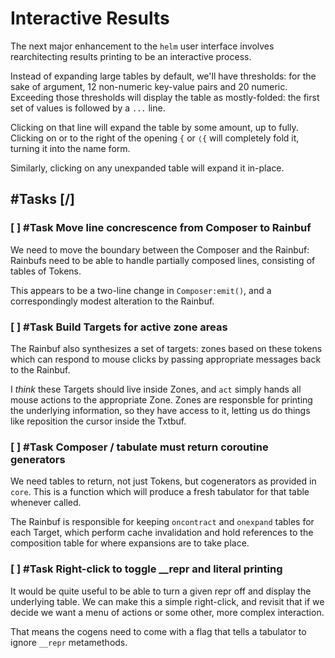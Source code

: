# Interactive Results


The next major enhancement to the ``helm`` user interface involves
rearchitecting results printing to be an interactive process.


Instead of expanding large tables by default, we'll have thresholds: for the
sake of argument, 12 non-numeric key-value pairs and 20 numeric.  Exceeding
those thresholds will display the table as mostly-folded: the first set of
values is followed by a ``...`` line.


Clicking on that line will expand the table by some amount, up to fully.
Clicking on or to the right of the opening ``{`` or ``⟨{`` will completely fold
it, turning it into the name form.


Similarly, clicking on any unexpanded table will expand it in-place.


## #Tasks [/]


### [ ] #Task  Move line concrescence from Composer to Rainbuf

We need to move the boundary between the Composer and the Rainbuf: Rainbufs
need to be able to handle partially composed lines, consisting of tables of
Tokens.


This appears to be a two-line change in ``Composer:emit()``, and a
correspondingly modest alteration to the Rainbuf.


### [ ] #Task  Build Targets for active zone areas

The Rainbuf also synthesizes a set of targets: zones based on these tokens
which can respond to mouse clicks by passing appropriate messages back to the
Rainbuf.


I _think_ these Targets should live inside Zones, and ``act`` simply hands all
mouse actions to the appropriate Zone.  Zones are responsble for printing the
underlying information, so they have access to it, letting us do things like
reposition the cursor inside the Txtbuf.


### [ ] #Task  Composer / tabulate must return coroutine generators

We need tables to return, not just Tokens, but cogenerators as provided in
``core``.  This is a function which will produce a fresh tabulator for that
table whenever called.


The Rainbuf is responsible for keeping ``oncontract`` and ``onexpand`` tables for
each Target, which perform cache invalidation and hold references to the
composition table for where expansions are to take place.


### [ ] #Task  Right-click to toggle __repr and literal printing

It would be quite useful to be able to turn a given repr off and display the
underlying table.  We can make this a simple right-click, and revisit that if
we decide we want a menu of actions or some other, more complex interaction.


That means the cogens need to come with a flag that tells a tabulator to
ignore ``__repr`` metamethods.

